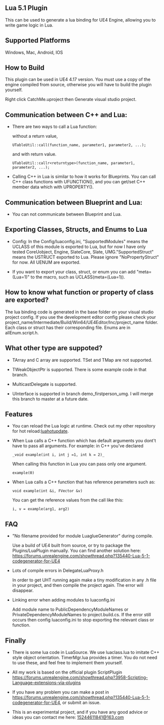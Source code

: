 
## Lua 5.1 Plugin
  This can be used to generate a lua binding for UE4 Engine, allowing you to write game logic in Lua.

## Supported Platforms
  Windows, Mac, Android, IOS
  
## How to Build
  This plugin can be used in UE4 4.17 version. You must use a copy of the engine compiled from source, otherwise you will have to build the plugin yourself.

  Right click CatchMe.uproject then Generate visual studio project.

## Communication between C++ and Lua:  

* There are two ways to call a Lua function:

  without a return value,

  ```
  UTableUtil::call(function_name, parameter1, parameter2, ...);
  ```

  and with return value.

  ```
  UTableUtil::callr<returntype>(function_name, parameter1, parameter2, ...);
  ```

* Calling C++ in Lua is similar to how it works for Blueprints. You can call C++ class functions with UFUNCTION(), and you can get/set C++ member data which with UPROPERTY().

## Communication between Blueprint and Lua:
* You can not communicate between Blueprint and Lua.

## Exporting Classes, Structs, and Enums to Lua

* Config: In the Config/luaconfig.ini, "SupportedModules" means the UCLASS of this module is exported to Lua, but for now I have only tested CoreUobject, Engine, SlateCore, Slate, UMG."SupportedStruct" means the USTRUCT exported to Lua. Please ignore "NoPropertyStruct" for now. All UENUM are exported.

* If you want to export your class, struct, or enum you can add "meta=(Lua=1)" to the macro, such as UCLASS(meta=(Lua=1)).

## How to know what function or property of class are exported?
  The lua binding code is generated in the base folder on your visual studio project config. If you use the development editor config please check your project_name/Intermediate/Build/Win64/UE4Editor/Inc/project_name folder. Each class or struct has their corresponding file. Enums are in allEnum.script.h.

## What other type are suppoted?

* TArray and C array are supported. TSet and TMap are not supported.

* TWeakObjectPtr is supported. There is some example code in that branch.

* MulticastDelegate is supported.

* UInterface is supported in branch demo_firstperson_umg. I will merge this branch to master at a future date.

## Features

* You can reload the Lua logic at runtime. Check out my other repository for hot reload:[luahotupdate](https://github.com/asqbtcupid/lua_hotupdate).

* When Lua calls a C++ function which has default arguments you dont't have to pass all arguments. For example: in C++ you've declared
  ```
  _void example(int i, int j =1, int k = 2)_
  ```
  When calling this function in Lua you can pass only one argument.
  ```
  example(0)
  ```

* When Lua calls a C++ function that has reference perameters such as:
  ```
  void example(int &i, FVector &v)
  ```
  You can get the reference values from the call like this:
  ```
  i, v = example(arg1, arg2)
  ```

## FAQ
* "No filename provided for module LuaglueGenerator" during compile.

  Use a build of UE4 built from source, or try to package the Plugins/LuaPlugin manually. You can find another solution here: https://forums.unrealengine.com/showthread.php?135440-Lua-5-1-codegenerator-for-UE4

* Lots of compile errors in DelegateLuaProxy.h

  In order to get UHT running again make a tiny modification in any .h file in your project, and then compile the project again. The error will disappear.

* Linking error when adding modules to luaconfig.ini

  Add module name to PublicDependencyModuleNames or PrivateDependencyModuleNames to project.build.cs. If the error still occurs then config luaconfig.ini to stop exporting the relevant class or function.
 
## Finally
* There is some lua code in LuaSource. We use luaclass.lua to imitate C++ style object orientation. TimerMgr.lua provides a timer. You do not need to use these, and feel free to implement them yourself.

* All my work is based on the official plugin ScriptPlugin https://forums.unrealengine.com/showthread.php?3958-Scripting-Language-extensions-via-plugins

* If you have any problem you can make a post in https://forums.unrealengine.com/showthread.php?135440-Lua-5-1-codegenerator-for-UE4, or submit an issue.

* This is an experimental project, and if you have any good advice or ideas you can contact me here: 15244611841@163.com
